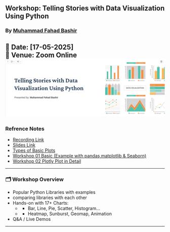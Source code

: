 ## Workshop: Telling Stories with Data Visualization Using Python
### By [Muhammad Fahad Bashir](https://www.linkedin.com/in/mfahadbashir/)
📅 Date: [17-05-2025]  
📍 Venue: Zoom Online
![alt text](image-3.png)
---
### Refrence Notes 
* [Recording Link ](https://youtu.be/KbRMsMTy7a4?si=2YDLDK9p_ycYU9UL)
* [Slides Link](./slides%20Telling-Stories-with-Data-Visualization-Using-Python.pptx)
* [Types of Basic Plots](./00_1.%20Types%20of%20plots%20&%20charts.pdf)
* [Workshop 01 Basic (Example with pandas,matplotlib & Seaborn)](./workshop_01_basic.ipynb)
* [Workshop 02 Plotly Plot in Detail](./workshop_02_plotly.ipynb)


---

### 🗂️ Workshop Overview
* Popular Python Libraries with examples 
* comparing libraries with each other 
* Hands-on with 17+ Charts:
   * - Bar, Line, Pie, Scatter, Histogram...
   * - Heatmap, Sunburst, Geomap, Animation
* Q&A / Live Demos

---




